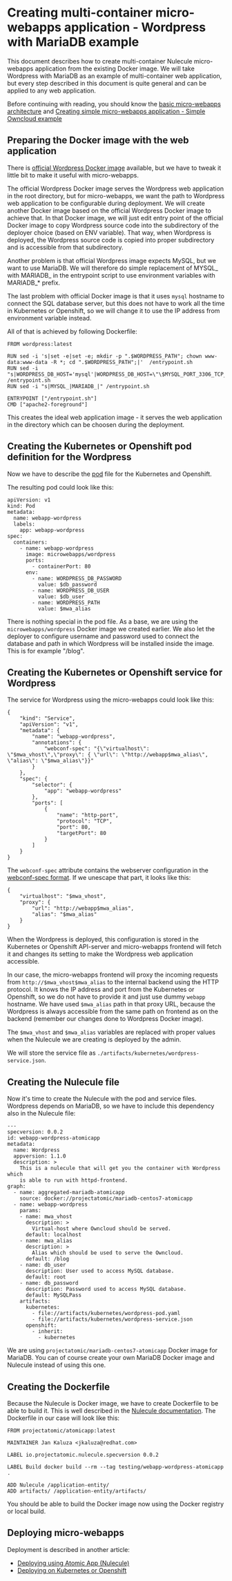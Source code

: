 # Creating multi-container micro-webapps application - Wordpress with MariaDB example

This document describes how to create multi-container Nulecule micro-webapps application from the existing Docker image. We will take Wordpress with MariaDB as an example of multi-container web application, but every step described in this document is quite general and can be applied to any web application.

Before continuing with reading, you should know the [basic micro-webapps architecture](../README.md) and [Creating simple micro-webapps application - Simple Owncloud example](create-simple-owncloud-webapp.md)

## Preparing the Docker image with the web application

There is [official Wordpress Docker image](https://registry.hub.docker.com/_/wordpress/) available, but we have to tweak it little bit to make it useful with micro-webapps.

The official Wordpress Docker image serves the Wordpress web application in the root directory, but for micro-webapps, we want the path to Wordpress web application to be configurable during deployment. We will create another Docker image based on the official Wordpress Docker image to achieve that. In that Docker image, we will just edit entry point of the official Docker image to copy Wordpress source code into the subdirectory of the deployer choice (based on ENV variable). That way, when Wordpress is deployed, the Wordpress source code is copied into proper subdirectory and is accessible from that subdirectory.

Another problem is that official Wordpress image expects MySQL, but we want to use MariaDB. We will therefore do simple replacement of MYSQL_ with MARIADB_ in the entrypoint script to use environment variables with MARIADB_* prefix.

The last problem with official Docker image is that it uses `mysql` hostname to connect the SQL database server, but this does not have to work all the time in Kubernetes or Openshift, so we will change it to use the IP address from environment variable instead.

All of that is achieved by following Dockerfile:

    FROM wordpress:latest

    RUN sed -i 's|set -e|set -e; mkdir -p ".$WORDPRESS_PATH"; chown www-data:www-data -R *; cd ".$WORDPRESS_PATH";|'  /entrypoint.sh
    RUN sed -i "s|WORDPRESS_DB_HOST='mysql'|WORDPRESS_DB_HOST=\"\$MYSQL_PORT_3306_TCP_ADDR\"|" /entrypoint.sh
    RUN sed -i "s|MYSQL_|MARIADB_|" /entrypoint.sh

    ENTRYPOINT ["/entrypoint.sh"]
    CMD ["apache2-foreground"]



This creates the ideal web application image - it serves the web application in the directory which can be choosen during the deployment.

## Creating the Kubernetes or Openshift pod definition for the Wordpress

Now we have to describe the [pod](https://github.com/GoogleCloudPlatform/kubernetes/blob/master/docs/pods.md) file for the Kubernetes and Openshift.

The resulting pod could look like this:

    apiVersion: v1
    kind: Pod
    metadata:
      name: webapp-wordpress
      labels:
        app: webapp-wordpress
    spec:
      containers:
        - name: webapp-wordpress
          image: microwebapps/wordpress
          ports:
            - containerPort: 80
          env:
            - name: WORDPRESS_DB_PASSWORD
              value: $db_password
            - name: WORDPRESS_DB_USER
              value: $db_user
            - name: WORDPRESS_PATH
              value: $mwa_alias

There is nothing special in the pod file. As a base, we are using the `microwebapps/wordpress` Docker image we created earlier. We also let the deployer to configure username and password used to connect the database and path in which Wordpress will be installed inside the image. This is for example "/blog".

## Creating the Kubernetes or Openshift service for Wordpress

The service for Wordpress using the micro-webapps could look like this:

    {
        "kind": "Service",
        "apiVersion": "v1",
        "metadata": {
            "name": "webapp-wordpress",
            "annotations": {
                "webconf-spec": "{\"virtualhost\": \"$mwa_vhost\",\"proxy\": { \"url\": \"http://webapp$mwa_alias\", \"alias\": \"$mwa_alias\"}}"
            }
        },
        "spec": {
            "selector": {
                "app": "webapp-wordpress"
            },
            "ports": [
                {
                    "name": "http-port",
                    "protocol": "TCP",
                    "port": 80,
                    "targetPort": 80
                }
            ]
        }
    }

The `webconf-spec` attribute contains the webserver configuration in the [webconf-spec format](https://github.com/micro-webapps/webconf-spec). If we unescape that part, it looks like this:

    {
        "virtualhost": "$mwa_vhost",
        "proxy": {
            "url": "http://webapp$mwa_alias",
            "alias": "$mwa_alias"
        }
    }

When the Wordpress is deployed, this configuration is stored in the Kubernetes or Openshift API-server and micro-webapps frontend will fetch it and changes its setting to make the Wordpress web application accessible.

In our case, the micro-webapps frontend will proxy the incoming requests from `http://$mwa_vhost$mwa_alias` to the internal backend using the HTTP protocol. It knows the IP address and port from the Kubernetes or Openshift, so we do not have to provide it and just use dummy `webapp` hostname. We have used `$mwa_alias` path in that proxy URL, because the Wordpress is always accessible from the same path on frontend as on the backend (remember our changes done to Wordpress Docker image).

The `$mwa_vhost` and `$mwa_alias` variables are replaced with proper values when the Nulecule we are creating is deployed by the admin.

We will store the service file as `./artifacts/kubernetes/wordpress-service.json`.

## Creating the Nulecule file

Now it's time to create the Nulecule with the pod and service files. Wordpress depends on MariaDB, so we have to include this dependency also in the Nulecule file:

    ---
    specversion: 0.0.2
    id: webapp-wordpress-atomicapp
    metadata:
      name: Wordpress
      appversion: 1.1.0
      description: >
        This is a nulecule that will get you the container with Wordpress which
        is able to run with httpd-frontend.
    graph:
      - name: aggregated-mariadb-atomicapp
        source: docker://projectatomic/mariadb-centos7-atomicapp
      - name: webapp-wordpress
        params:
        - name: mwa_vhost
          description: >
            Virtual-host where Owncloud should be served.
          default: localhost
        - name: mwa_alias
          description: >
            Alias which should be used to serve the Owncloud.
          default: /blog
        - name: db_user
          description: User used to access MySQL database.
          default: root
        - name: db_password
          description: Password used to access MySQL database.
          default: MySQLPass
        artifacts:
          kubernetes:
            - file://artifacts/kubernetes/wordpress-pod.yaml
            - file://artifacts/kubernetes/wordpress-service.json
          openshift:
            - inherit:
              - kubernetes

We are using `projectatomic/mariadb-centos7-atomicapp` Docker image for MariaDB. You can of course create your own MariaDB Docker image and Nulecule instead of using this one.

## Creating the Dockerfile

Because the Nulecule is Docker image, we have to create Dockerfile to be able to build it. This is well described in the [Nulecule documentation](https://github.com/projectatomic/nulecule/blob/master/docs/getting-started.md). The Dockerfile in our case will look like this:

    FROM projectatomic/atomicapp:latest

    MAINTAINER Jan Kaluza <jkaluza@redhat.com>

    LABEL io.projectatomic.nulecule.specversion 0.0.2

    LABEL Build docker build --rm --tag testing/webapp-wordpress-atomicapp .

    ADD Nulecule /application-entity/
    ADD artifacts/ /application-entity/artifacts/

You should be able to build the Docker image now using the Docker registry or local build.

## Deploying micro-webapps

Deployment is described in another article:

 * [Deploying using Atomic App (Nulecule)](docs/deploy-webapp-atomicapp.md)
 * [Deploying on Kubernetes or Openshift](docs/deploy-webapp-kubernetes-openshift.md)



